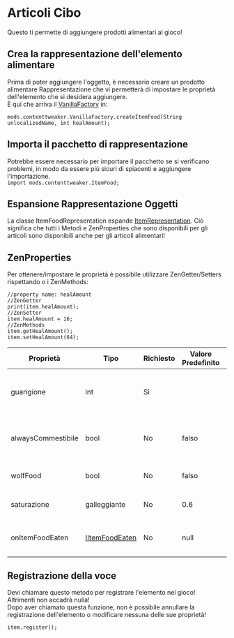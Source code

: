# Articoli Cibo

Questo ti permette di aggiungere prodotti alimentari al gioco!

## Crea la rappresentazione dell'elemento alimentare

Prima di poter aggiungere l'oggetto, è necessario creare un prodotto alimentare Rappresentazione che vi permetterà di impostare le proprietà dell'elemento che si desidera aggiungere.  
È qui che arriva il [VanillaFactory](/Mods/ContentTweaker/Vanilla/Creatable_Content/VanillaFactory/) in:

```zenscript
mods.contenttweaker.VanillaFactory.createItemFood(String unlocalizedName, int healAmount);
```

## Importa il pacchetto di rappresentazione

Potrebbe essere necessario per importare il pacchetto se si verificano problemi, in modo da essere più sicuri di spiacenti e aggiungere l'importazione.  
`import mods.contenttweaker.ItemFood;`

## Espansione Rappresentazione Oggetti

La classe ItemFoodRepresentation espande [ItemRepresentation](/Mods/ContentTweaker/Vanilla/Creatable_Content/Item/). Ciò significa che tutti i Metodi e ZenProperties che sono disponibili per gli articoli [](/Mods/ContentTweaker/Vanilla/Creatable_Content/Item/) sono disponibili anche per gli articoli alimentari!

## ZenProperties

Per ottenere/impostare le proprietà è possibile utilizzare ZenGetter/Setters rispettando o i ZenMethods:

```zenscript
//property name: healAmount
//ZenGetter
print(item.healAmount);
//ZenSetter
item.healAmount = 16;
//ZenMethods
item.getHealAmount();
item.setHealAmount(64);
```

| Proprietà          | Tipo                                                                                            | Richiesto | Valore Predefinito | Descrizione/Note                                                             |
| ------------------ | ----------------------------------------------------------------------------------------------- | --------- | ------------------ | ---------------------------------------------------------------------------- |
| guarigione         | int                                                                                             | Sì        |                    | Quanti punti alimentari vengono ripristinati quando mangiati?                |
| alwaysCommestibile | bool                                                                                            | No        | falso              | Il cibo può essere ancora mangiato se la barra del cibo dell'utente è piena? |
| wolfFood           | bool                                                                                            | No        | falso              | Il cibo può essere usato per domare le tessute?                              |
| saturazione        | galleggiante                                                                                    | No        | 0.6                | Il valore di saturazione del cibo                                            |
| onItemFoodEaten    | [IItemFoodEaten](/Mods/ContentTweaker/Vanilla/Advanced_Functionality/Functions/IItemFoodEaten/) | No        | null               | Chiamato quando il prodotto alimentare viene mangiato                        |

## Registrazione della voce

Devi chiamare questo metodo per registrare l'elemento nel gioco!  
Altrimenti non accadrà nulla!  
Dopo aver chiamato questa funzione, non è possibile annullare la registrazione dell'elemento o modificare nessuna delle sue proprietà!

```zenscript
item.register();
```